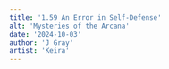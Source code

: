 ```yaml
---
title: '1.59 An Error in Self-Defense'
alt: 'Mysteries of the Arcana'
date: '2024-10-03'
author: 'J Gray'
artist: 'Keira'
---
```

